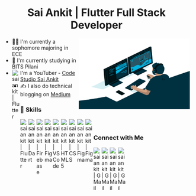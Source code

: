 <h1 align="center">Sai Ankit | Flutter Full Stack Developer</h1>
<p align="left">
<img align="right" alt="GIF" src="code.gif" width="300" height="192" />

- 🙋‍♂️ I'm currently a sophomore majoring in ECE
- 🏫 I'm currently studying in BITS Pilani
- <img align="left" alt="saiankit | Flutter" width=22px src="https://cdn.jsdelivr.net/npm/simple-icons@v3/icons/youtube.svg">I'm a YouTuber - [Code Studio Sai Ankit](https://www.youtube.com/c/CodeStudioSaiAnkit?sub_confirmation=1)
- ✍ I also do technical blogging on [Medium](https://medium.com/@saiankit30)

### 🚀 Skills
<img align="left" alt="saiankit | Flutter" width=22px src="https://cdn.jsdelivr.net/npm/simple-icons@v3/icons/flutter.svg">
<img align="left" alt="saiankit | Dart" width=22px src="https://cdn.jsdelivr.net/npm/simple-icons@v3/icons/dart.svg">
<img align="left" alt="saiankit | Firebase" width=22px src="https://cdn.jsdelivr.net/npm/simple-icons@v3/icons/firebase.svg">
<img align="left" alt="saiankit | Figma" width=22px src="https://cdn.jsdelivr.net/npm/simple-icons@v3/icons/swift.svg">
<img align="left" alt="saiankit | VS Code" width=22px src="https://cdn.jsdelivr.net/npm/simple-icons@v3/icons/visualstudio.svg">
<img align="left" alt="saiankit | HTML5" width=22px src="https://cdn.jsdelivr.net/npm/simple-icons@v3/icons/html5.svg">
<img align="left" alt="saiankit | CSS" width=22px src="https://cdn.jsdelivr.net/npm/simple-icons@v3/icons/css3.svg">
<img align="left" alt="saiankit | Figma" width=22px src="https://cdn.jsdelivr.net/npm/simple-icons@v3/icons/javascript.svg">
<img align="left" alt="saiankit | Figma" width=22px src="https://cdn.jsdelivr.net/npm/simple-icons@v3/icons/figma.svg">
</p>
<br>

### Connect with Me

[<img align="left" alt="saiankit | G Mail" width=22px src="https://cdn.jsdelivr.net/npm/simple-icons@v3/icons/gmail.svg">](mailto:sainkit30@gmail.com)
[<img align="left" alt="saiankit | G Mail" width=22px src="https://cdn.jsdelivr.net/npm/simple-icons@v3/icons/instagram.svg">](https://www.instagram.com/saiankit30/)
[<img align="left" alt="saiankit | G Mail" width=22px src="https://cdn.jsdelivr.net/npm/simple-icons@v3/icons/facebook.svg">](https://www.facebook.com/BattulaVenkataSaiAnkit/)
[<img align="left" alt="saiankit | G Mail" width=22px src="https://cdn.jsdelivr.net/npm/simple-icons@v3/icons/linkedin.svg">](https://www.linkedin.com/in/sai-ankit/)
